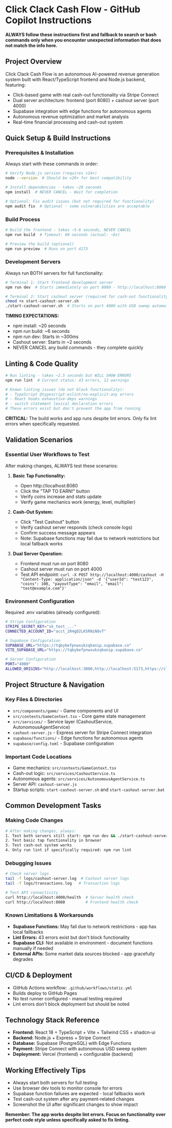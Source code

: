 # Click Clack Cash Flow - GitHub Copilot Instructions

**ALWAYS follow these instructions first and fallback to search or bash commands only when you encounter unexpected information that does not match the info here.**

## Project Overview

Click Clack Cash Flow is an autonomous AI-powered revenue generation system built with React/TypeScript frontend and Node.js backend, featuring:
- Click-based game with real cash-out functionality via Stripe Connect
- Dual server architecture: frontend (port 8080) + cashout server (port 4000)
- Supabase integration with edge functions for autonomous agents
- Autonomous revenue optimization and market analysis
- Real-time financial processing and cash-out system

## Quick Setup & Build Instructions

### Prerequisites & Installation
Always start with these commands in order:
```bash
# Verify Node.js version (requires v14+)
node --version  # Should be v20+ for best compatibility

# Install dependencies - takes ~20 seconds
npm install  # NEVER CANCEL - Wait for completion

# Optional: Fix audit issues (but not required for functionality)
npm audit fix  # Optional - some vulnerabilities are acceptable
```

### Build Process
```bash
# Build the frontend - takes ~5-6 seconds, NEVER CANCEL
npm run build  # Timeout: 60 seconds (actual: ~6s)

# Preview the build (optional)
npm run preview  # Runs on port 4173
```

### Development Servers
Always run BOTH servers for full functionality:

```bash
# Terminal 1: Start frontend development server
npm run dev  # Starts immediately on port 8080 - http://localhost:8080

# Terminal 2: Start cashout server (required for cash-out functionality)
chmod +x start-cashout-server.sh
./start-cashout-server.sh  # Starts on port 4000 with USD sweep automation
```

**TIMING EXPECTATIONS:**
- npm install: ~20 seconds
- npm run build: ~6 seconds  
- npm run dev: Starts in ~300ms
- Cashout server: Starts in ~2 seconds
- NEVER CANCEL any build commands - they complete quickly

## Linting & Code Quality

```bash
# Run linting - takes ~2.5 seconds but WILL SHOW ERRORS
npm run lint  # Current status: 43 errors, 12 warnings

# Known linting issues (do not block functionality):
# - TypeScript @typescript-eslint/no-explicit-any errors
# - React hooks exhaustive-deps warnings  
# - switch statement lexical declaration errors
# These errors exist but don't prevent the app from running
```

**CRITICAL:** The build works and app runs despite lint errors. Only fix lint errors when specifically requested.

## Validation Scenarios

### Essential User Workflows to Test
After making changes, ALWAYS test these scenarios:

1. **Basic Tap Functionality:**
   - Open http://localhost:8080
   - Click the "TAP TO EARN!" button
   - Verify coins increase and stats update
   - Verify game mechanics work (energy, level, multiplier)

2. **Cash-Out System:**
   - Click "Test Cashout" button
   - Verify cashout server responds (check console logs)
   - Confirm success message appears
   - Note: Supabase functions may fail due to network restrictions but local fallback works

3. **Dual Server Operation:**
   - Frontend must run on port 8080
   - Cashout server must run on port 4000
   - Test API endpoint: `curl -X POST http://localhost:4000/cashout -H "Content-Type: application/json" -d '{"userId": "test123", "coins": 100, "payoutType": "email", "email": "test@example.com"}'`

### Environment Configuration
Required .env variables (already configured):
```bash
# Stripe Configuration
STRIPE_SECRET_KEY="sk_test_..." 
CONNECTED_ACCOUNT_ID="acct_1R4gD2LKSRNiN8vT"

# Supabase Configuration  
SUPABASE_URL="https://tqbybefpnwxukzqkanip.supabase.co"
VITE_SUPABASE_URL="https://tqbybefpnwxukzqkanip.supabase.co"

# Server Configuration
PORT="4000"
ALLOWED_ORIGINS="http://localhost:3000,http://localhost:5173,https://click-clack-cash-flow.vercel.app"
```

## Project Structure & Navigation

### Key Files & Directories
- `src/components/game/` - Game components and UI
- `src/contexts/GameContext.tsx` - Core game state management
- `src/services/` - Service layer (CashoutService, AutonomousAgentService)
- `cashout-server.js` - Express server for Stripe Connect integration
- `supabase/functions/` - Edge functions for autonomous agents
- `supabase/config.toml` - Supabase configuration

### Important Code Locations
- Game mechanics: `src/contexts/GameContext.tsx`
- Cash-out logic: `src/services/CashoutService.ts` 
- Autonomous agents: `src/services/AutonomousAgentService.ts`
- Server API: `cashout-server.js`
- Startup scripts: `start-cashout-server.sh` and `start-cashout-server.bat`

## Common Development Tasks

### Making Code Changes
```bash
# After making changes, always:
1. Test both servers still start: npm run dev && ./start-cashout-server.sh
2. Test basic tap functionality in browser
3. Test cash-out system works
4. Only run lint if specifically required: npm run lint
```

### Debugging Issues
```bash
# Check server logs
tail -f logs/cashout-server.log  # Cashout server logs
tail -f logs/transactions.log   # Transaction logs

# Test API connectivity
curl http://localhost:4000/health  # Server health check
curl http://localhost:8080         # Frontend health check
```

### Known Limitations & Workarounds
- **Supabase Functions:** May fail due to network restrictions - app has local fallbacks
- **Lint Errors:** 43 errors exist but don't block functionality
- **Supabase CLI:** Not available in environment - document functions manually if needed
- **External APIs:** Some market data sources blocked - app gracefully degrades

## CI/CD & Deployment
- GitHub Actions workflow: `.github/workflows/static.yml` 
- Builds deploy to GitHub Pages
- No test runner configured - manual testing required
- Lint errors don't block deployment but should be noted

## Technology Stack Reference
- **Frontend:** React 18 + TypeScript + Vite + Tailwind CSS + shadcn-ui
- **Backend:** Node.js + Express + Stripe Connect
- **Database:** Supabase (PostgreSQL) with Edge Functions
- **Payment:** Stripe Connect with autonomous USD sweep system
- **Deployment:** Vercel (frontend) + configurable (backend)

## Working Effectively Tips
- Always start both servers for full testing
- Use browser dev tools to monitor console for errors
- Supabase function failures are expected - local fallbacks work
- Test cash-out system after any payment-related changes
- Screenshot the UI after significant changes to show impact

**Remember: The app works despite lint errors. Focus on functionality over perfect code style unless specifically asked to fix linting.**